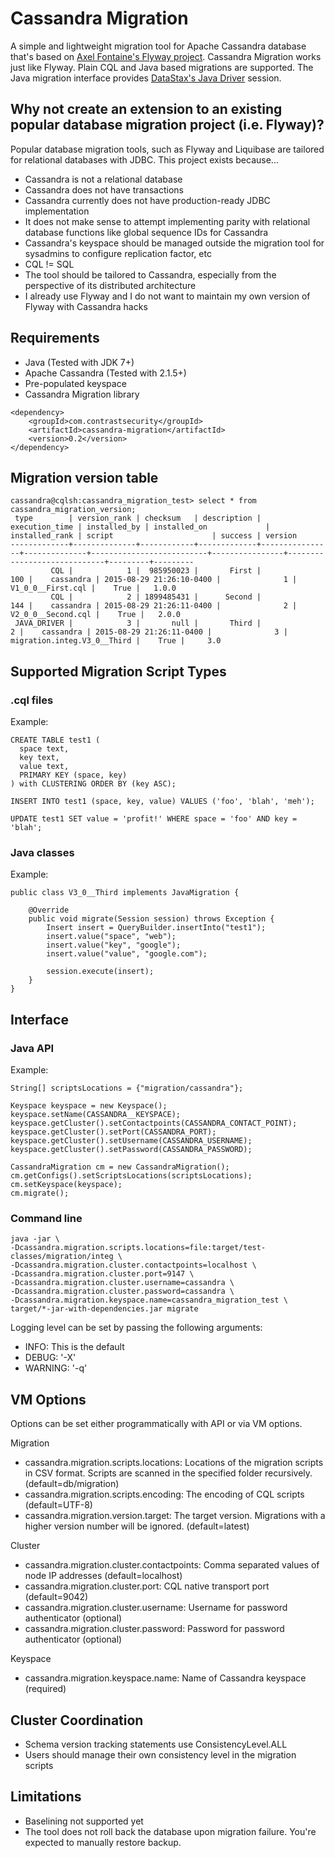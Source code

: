 Cassandra Migration
========

A simple and lightweight migration tool for Apache Cassandra database that's based on [Axel Fontaine's Flyway project](https://github.com/flyway/flyway).
Cassandra Migration works just like Flyway. Plain CQL and Java based migrations are supported.
The Java migration interface provides [DataStax's Java Driver](http://datastax.github.io/java-driver/) session.

## Why not create an extension to an existing popular database migration project (i.e. Flyway)?
Popular database migration tools, such as Flyway and Liquibase are tailored for relational databases with JDBC. This project exists because...
* Cassandra is not a relational database
* Cassandra does not have transactions
* Cassandra currently does not have production-ready JDBC implementation
* It does not make sense to attempt implementing parity with relational database functions like global sequence IDs for Cassandra
* Cassandra's keyspace should be managed outside the migration tool for sysadmins to configure replication factor, etc
* CQL != SQL
* The tool should be tailored to Cassandra, especially from the perspective of its distributed architecture
* I already use Flyway and I do not want to maintain my own version of Flyway with Cassandra hacks

## Requirements
* Java (Tested with JDK 7+)
* Apache Cassandra (Tested with 2.1.5+)
* Pre-populated keyspace
* Cassandra Migration library
```
<dependency>
    <groupId>com.contrastsecurity</groupId>
    <artifactId>cassandra-migration</artifactId>
    <version>0.2</version>
</dependency>
```

## Migration version table
```
cassandra@cqlsh:cassandra_migration_test> select * from cassandra_migration_version;
 type        | version_rank | checksum   | description | execution_time | installed_by | installed_on             | installed_rank | script                      | success | version
-------------+--------------+------------+-------------+----------------+--------------+--------------------------+----------------+-----------------------------+---------+---------
         CQL |            1 |  985950023 |       First |            100 |    cassandra | 2015-08-29 21:26:10-0400 |              1 |           V1_0_0__First.cql |    True |   1.0.0
         CQL |            2 | 1899485431 |      Second |            144 |    cassandra | 2015-08-29 21:26:11-0400 |              2 |          V2_0_0__Second.cql |    True |   2.0.0
 JAVA_DRIVER |            3 |       null |       Third |              2 |    cassandra | 2015-08-29 21:26:11-0400 |              3 | migration.integ.V3_0__Third |    True |     3.0
```

## Supported Migration Script Types
### .cql files
Example:
```
CREATE TABLE test1 (
  space text,
  key text,
  value text,
  PRIMARY KEY (space, key)
) with CLUSTERING ORDER BY (key ASC);

INSERT INTO test1 (space, key, value) VALUES ('foo', 'blah', 'meh');

UPDATE test1 SET value = 'profit!' WHERE space = 'foo' AND key = 'blah';
```

### Java classes
Example:
```
public class V3_0__Third implements JavaMigration {

    @Override
    public void migrate(Session session) throws Exception {
        Insert insert = QueryBuilder.insertInto("test1");
        insert.value("space", "web");
        insert.value("key", "google");
        insert.value("value", "google.com");

        session.execute(insert);
    }
}
```

## Interface
### Java API
Example:
```
String[] scriptsLocations = {"migration/cassandra"};

Keyspace keyspace = new Keyspace();
keyspace.setName(CASSANDRA__KEYSPACE);
keyspace.getCluster().setContactpoints(CASSANDRA_CONTACT_POINT);
keyspace.getCluster().setPort(CASSANDRA_PORT);
keyspace.getCluster().setUsername(CASSANDRA_USERNAME);
keyspace.getCluster().setPassword(CASSANDRA_PASSWORD);

CassandraMigration cm = new CassandraMigration();
cm.getConfigs().setScriptsLocations(scriptsLocations);
cm.setKeyspace(keyspace);
cm.migrate();
```

### Command line
```
java -jar \
-Dcassandra.migration.scripts.locations=file:target/test-classes/migration/integ \
-Dcassandra.migration.cluster.contactpoints=localhost \
-Dcassandra.migration.cluster.port=9147 \
-Dcassandra.migration.cluster.username=cassandra \
-Dcassandra.migration.cluster.password=cassandra \
-Dcassandra.migration.keyspace.name=cassandra_migration_test \
target/*-jar-with-dependencies.jar migrate
```

Logging level can be set by passing the following arguments:
* INFO: This is the default
* DEBUG: '-X'
* WARNING: '-q'

## VM Options
Options can be set either programmatically with API or via VM options.

Migration
* cassandra.migration.scripts.locations: Locations of the migration scripts in CSV format. Scripts are scanned in the specified folder recursively. (default=db/migration)
* cassandra.migration.scripts.encoding: The encoding of CQL scripts (default=UTF-8)
* cassandra.migration.version.target: The target version. Migrations with a higher version number will be ignored. (default=latest)

Cluster
* cassandra.migration.cluster.contactpoints: Comma separated values of node IP addresses (default=localhost)
* cassandra.migration.cluster.port: CQL native transport port (default=9042)
* cassandra.migration.cluster.username: Username for password authenticator (optional)
* cassandra.migration.cluster.password: Password for password authenticator (optional)

Keyspace
* cassandra.migration.keyspace.name: Name of Cassandra keyspace (required)

## Cluster Coordination
* Schema version tracking statements use ConsistencyLevel.ALL
* Users should manage their own consistency level in the migration scripts

## Limitations
* Baselining not supported yet
* The tool does not roll back the database upon migration failure. You're expected to manually restore backup.